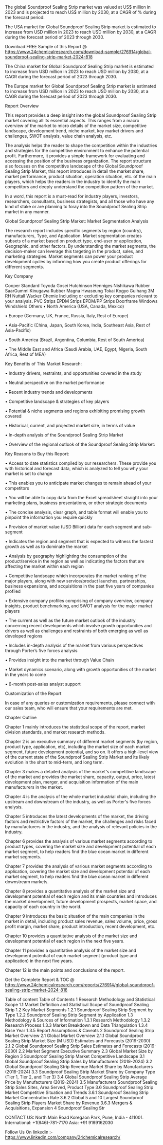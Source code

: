The global Soundproof Sealing Strip market was valued at US$ million in 2023 and is projected to reach US$ million by 2030, at a CAGR of % during the forecast period.

The USA market for Global Soundproof Sealing Strip market is estimated to increase from USD million in 2023 to reach USD million by 2030, at a CAGR during the forecast period of 2023 through 2030.

Download FREE Sample of this Report @ https://www.24chemicalresearch.com/download-sample/276914/global-soundproof-sealing-strip-market-2024-818

The China market for Global Soundproof Sealing Strip market is estimated to increase from USD million in 2023 to reach USD million by 2030, at a CAGR during the forecast period of 2023 through 2030.

The Europe market for Global Soundproof Sealing Strip market is estimated to increase from USD million in 2023 to reach USD million by 2030, at a CAGR during the forecast period of 2023 through 2030.

Report Overview

This report provides a deep insight into the global Soundproof Sealing Strip market covering all its essential aspects. This ranges from a macro overview of the market to micro details of the market size, competitive landscape, development trend, niche market, key market drivers and challenges, SWOT analysis, value chain analysis, etc.

The analysis helps the reader to shape the competition within the industries and strategies for the competitive environment to enhance the potential profit. Furthermore, it provides a simple framework for evaluating and accessing the position of the business organization. The report structure also focuses on the competitive landscape of the Global Soundproof Sealing Strip Market, this report introduces in detail the market share, market performance, product situation, operation situation, etc. of the main players, which helps the readers in the industry to identify the main competitors and deeply understand the competition pattern of the market.

In a word, this report is a must-read for industry players, investors, researchers, consultants, business strategists, and all those who have any kind of stake or are planning to foray into the Soundproof Sealing Strip market in any manner.

Global Soundproof Sealing Strip Market: Market Segmentation Analysis

The research report includes specific segments by region (country), manufacturers, Type, and Application. Market segmentation creates subsets of a market based on product type, end-user or application, Geographic, and other factors. By understanding the market segments, the decision-maker can leverage this targeting in the product, sales, and marketing strategies. Market segments can power your product development cycles by informing how you create product offerings for different segments.

Key Company

Cooper Standard
Toyoda Gosei
Hutchinson
Henniges
Nishikawa Rubber
SaarGummi
Kinugawa Rubber
Magna
Hwaseung
Tokai Kogyo
Guihang
3M
RH Nuttall
Wacker Chemie
Including or excluding key companies relevant to your analysis.
PVC Strips
EPDM Strips
EPDM/PP Strips
Doorframe
Windows
Windshield
Others
• North America (USA, Canada, Mexico)

• Europe (Germany, UK, France, Russia, Italy, Rest of Europe)

• Asia-Pacific (China, Japan, South Korea, India, Southeast Asia, Rest of Asia-Pacific)

• South America (Brazil, Argentina, Columbia, Rest of South America)

• The Middle East and Africa (Saudi Arabia, UAE, Egypt, Nigeria, South Africa, Rest of MEA)

Key Benefits of This Market Research:

• Industry drivers, restraints, and opportunities covered in the study

• Neutral perspective on the market performance

• Recent industry trends and developments

• Competitive landscape & strategies of key players

• Potential & niche segments and regions exhibiting promising growth covered

• Historical, current, and projected market size, in terms of value

• In-depth analysis of the Soundproof Sealing Strip Market

• Overview of the regional outlook of the Soundproof Sealing Strip Market:

Key Reasons to Buy this Report:

• Access to date statistics compiled by our researchers. These provide you with historical and forecast data, which is analyzed to tell you why your market is set to change

• This enables you to anticipate market changes to remain ahead of your competitors

• You will be able to copy data from the Excel spreadsheet straight into your marketing plans, business presentations, or other strategic documents

• The concise analysis, clear graph, and table format will enable you to pinpoint the information you require quickly

• Provision of market value (USD Billion) data for each segment and sub-segment

• Indicates the region and segment that is expected to witness the fastest growth as well as to dominate the market

• Analysis by geography highlighting the consumption of the product/service in the region as well as indicating the factors that are affecting the market within each region

• Competitive landscape which incorporates the market ranking of the major players, along with new service/product launches, partnerships, business expansions, and acquisitions in the past five years of companies profiled

• Extensive company profiles comprising of company overview, company insights, product benchmarking, and SWOT analysis for the major market players

• The current as well as the future market outlook of the industry concerning recent developments which involve growth opportunities and drivers as well as challenges and restraints of both emerging as well as developed regions

• Includes in-depth analysis of the market from various perspectives through Porter’s five forces analysis

• Provides insight into the market through Value Chain

• Market dynamics scenario, along with growth opportunities of the market in the years to come

• 6-month post-sales analyst support

Customization of the Report

In case of any queries or customization requirements, please connect with our sales team, who will ensure that your requirements are met.

Chapter Outline

Chapter 1 mainly introduces the statistical scope of the report, market division standards, and market research methods.

Chapter 2 is an executive summary of different market segments (by region, product type, application, etc), including the market size of each market segment, future development potential, and so on. It offers a high-level view of the current state of the Soundproof Sealing Strip Market and its likely evolution in the short to mid-term, and long term.

Chapter 3 makes a detailed analysis of the market's competitive landscape of the market and provides the market share, capacity, output, price, latest development plan, merger, and acquisition information of the main manufacturers in the market.

Chapter 4 is the analysis of the whole market industrial chain, including the upstream and downstream of the industry, as well as Porter's five forces analysis.

Chapter 5 introduces the latest developments of the market, the driving factors and restrictive factors of the market, the challenges and risks faced by manufacturers in the industry, and the analysis of relevant policies in the industry.

Chapter 6 provides the analysis of various market segments according to product types, covering the market size and development potential of each market segment, to help readers find the blue ocean market in different market segments.

Chapter 7 provides the analysis of various market segments according to application, covering the market size and development potential of each market segment, to help readers find the blue ocean market in different downstream markets.

Chapter 8 provides a quantitative analysis of the market size and development potential of each region and its main countries and introduces the market development, future development prospects, market space, and capacity of each country in the world.

Chapter 9 introduces the basic situation of the main companies in the market in detail, including product sales revenue, sales volume, price, gross profit margin, market share, product introduction, recent development, etc.

Chapter 10 provides a quantitative analysis of the market size and development potential of each region in the next five years.

Chapter 11 provides a quantitative analysis of the market size and development potential of each market segment (product type and application) in the next five years.

Chapter 12 is the main points and conclusions of the report.

Get the Complete Report & TOC @ https://www.24chemicalresearch.com/reports/276914/global-soundproof-sealing-strip-market-2024-818

Table of content
Table of Contents
1 Research Methodology and Statistical Scope
1.1 Market Definition and Statistical Scope of Soundproof Sealing Strip
1.2 Key Market Segments
1.2.1 Soundproof Sealing Strip Segment by Type
1.2.2 Soundproof Sealing Strip Segment by Application
1.3 Methodology & Sources of Information
1.3.1 Research Methodology
1.3.2 Research Process
1.3.3 Market Breakdown and Data Triangulation
1.3.4 Base Year
1.3.5 Report Assumptions & Caveats
2 Soundproof Sealing Strip Market Overview
2.1 Global Market Overview
2.1.1 Global Soundproof Sealing Strip Market Size (M USD) Estimates and Forecasts (2019-2030)
2.1.2 Global Soundproof Sealing Strip Sales Estimates and Forecasts (2019-2030)
2.2 Market Segment Executive Summary
2.3 Global Market Size by Region
3 Soundproof Sealing Strip Market Competitive Landscape
3.1 Global Soundproof Sealing Strip Sales by Manufacturers (2019-2024)
3.2 Global Soundproof Sealing Strip Revenue Market Share by Manufacturers (2019-2024)
3.3 Soundproof Sealing Strip Market Share by Company Type (Tier 1, Tier 2, and Tier 3)
3.4 Global Soundproof Sealing Strip Average Price by Manufacturers (2019-2024)
3.5 Manufacturers Soundproof Sealing Strip Sales Sites, Area Served, Product Type
3.6 Soundproof Sealing Strip Market Competitive Situation and Trends
3.6.1 Soundproof Sealing Strip Market Concentration Rate
3.6.2 Global 5 and 10 Largest Soundproof Sealing Strip Players Market Share by Revenue
3.6.3 Mergers & Acquisitions, Expansion
4 Soundproof Sealing Str

CONTACT US:
North Main Road Koregaon Park, Pune, India - 411001.
International: +1(646)-781-7170
Asia: +91 9169162030

Follow Us On linkedin :- https://www.linkedin.com/company/24chemicalresearch/
